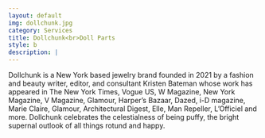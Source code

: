 ```yaml
---
layout: default
img: dollchunk.jpg
category: Services
title: Dollchunk<br>Doll Parts
style: b
description: |
---
```

  Dollchunk is a New York based jewelry brand founded in 2021 by a fashion and beauty writer, editor, and consultant Kristen Bateman whose work has appeared in The New York Times, Vogue US, W Magazine, New York Magazine, V Magazine, Glamour, Harper’s Bazaar, Dazed, i-D magazine, Marie Claire, Glamour, Architectural Digest, Elle, Man Repeller, L’Officiel and more. Dollchunk celebrates the celestialness of being puffy, the bright supernal outlook of all things rotund and happy.
